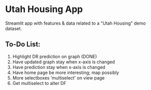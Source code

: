 # Utah Housing App
Streamlit app with features & data related to a "Utah Housing" demo dataset.

## To-Do List:
1. Highlight DR prediction on graph (DONE)
2. Have updated graph stay when x-axis is changed
3. Have prediction stay when x-axis is changed
4. Have home page be more interesting; map possibly
5. More selectboxes 'multiselect' on view page
6. Get multiselect to alter DF 